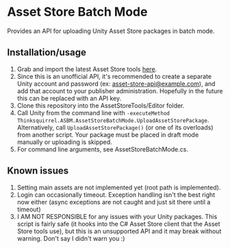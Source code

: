 # Asset Store Batch Mode

Provides an API for uploading Unity Asset Store packages in batch mode.

## Installation/usage

1. Grab and import the latest Asset Store tools [here](http://u3d.as/1sF).
2. Since this is an unofficial API, it's recommended to create a separate Unity account and password (ex: asset-store-api@example.com), and add that account to your publisher administration. Hopefully in the future this can be replaced with an API key.
3. Clone this repository into the AssetStoreTools/Editor folder.
4. Call Unity from the command line with `-executeMethod Thinksquirrel.ASBM.AssetStoreBatchMode.UploadAssetStorePackage`. Alternatively, call `UploadAssetStorePackage()` (or one of its overloads) from another script. Your package must be placed in draft mode manually or uploading is skipped.
5. For command line arguments, see AssetStoreBatchMode.cs.

## Known issues

1. Setting main assets are not implemented yet (root path is implemented).
2. Login can occasionally timeout. Exception handling isn't the best right now either (async exceptions are not caught and just sit there until a timeout)
3. I AM NOT RESPONSIBLE for any issues with your Unity packages. This script is fairly safe (it hooks into the C# Asset Store client that the Asset Store tools use), but this is an unsupported API and it may break without warning. Don't say I didn't warn you :)
